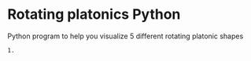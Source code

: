 # Rotating platonics Python

Python program to help you visualize 5 different rotating platonic shapes 
    
    1.


